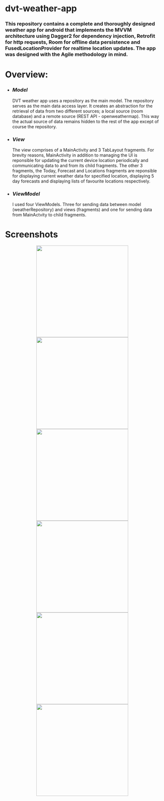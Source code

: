 # dvt-weather-app
### This repository contains a complete and thoroughly designed weather app for android that implements the MVVM architecture using Dagger2 for dependency injection, Retrofit for http requests, Room for offline data persistence and FusedLocationProvider for realtime location updates. The app was designed with the Agile methodology in mind.
# Overview:

* ### ___Model___
  DVT weather app uses a repository as the main model. The repository serves as the main data access layer. It creates an abstraction for the          retrieval of data from two different sources; a local source (room database) and a remote source (REST API - openweathermap). This way the actual source of data remains hidden to the rest of the app except of course the repository.

* ### ___View___
  The view comprises of a MainActivity and 3 TabLayout fragments. For brevity reasons, MainActivity in addition to managing the UI is reponsible for updating the current device location periodically and communicating data to and from its child fragments. The other 3 fragments, the Today, Forecast and Locations fragments are reponsible for displaying current weather data for specified location, displaying 5 day forecasts and displaying lists of favourite locations respectively. 
 
* ### ___ViewModel___
  I used four ViewModels. Three for sending data between model (weatherRepository) and views (fragments) and one for sending data from MainActvity to child fragments. 

# Screenshots 

<div align = "center">
  <img src = "https://github.com/aeyonblack/dvt-weather-app/blob/master/app/src/main/assets/one_weather.png?raw=true" width="300">
  <img src = "https://github.com/aeyonblack/dvt-weather-app/blob/master/app/src/main/assets/two_weather.png?raw=true" width="300">
  <img src = "https://github.com/aeyonblack/dvt-weather-app/blob/master/app/src/main/assets/three_weather.png?raw=true" width="300">
  <img src = "https://github.com/aeyonblack/dvt-weather-app/blob/master/app/src/main/assets/four_weather.png?raw=true" width="300">
  <img src = "https://github.com/aeyonblack/dvt-weather-app/blob/master/app/src/main/assets/five_weather.png?raw=true" width="300">
  <img src = "https://github.com/aeyonblack/dvt-weather-app/blob/master/app/src/main/assets/six_weather.png?raw=true" width="300">
</div>
  
